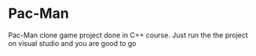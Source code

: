 # Pac-Man
Pac-Man clone game project done in C++ course.
Just run the the project on visual studio and you are good to go
